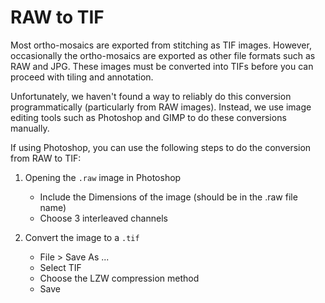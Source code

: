 # RAW to TIF
Most ortho-mosaics are exported from stitching as TIF images. However,
occasionally the ortho-mosaics are exported as other file formats such as RAW
and JPG. These images must be converted into TIFs before you can proceed with
tiling and annotation.

Unfortunately, we haven't found a way to reliably do this conversion 
programmatically (particularly from RAW images). Instead, we use image editing
tools such as Photoshop and GIMP to do these conversions manually. 

If using Photoshop, you can use the following steps to do the conversion from
RAW to TIF: 
1. Opening the `.raw` image in Photoshop
   * Include the Dimensions of the image (should be in the .raw file name)
   * Choose 3 interleaved channels

2. Convert the image to a `.tif`
   * File > Save As ... 
   * Select TIF
   * Choose the LZW compression method
   * Save
